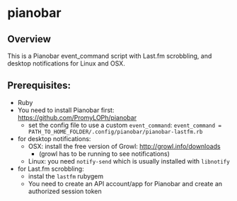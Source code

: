 pianobar
========

## Overview

This is a Pianobar event_command script with Last.fm scrobbling, and desktop notifications for Linux and OSX.

## Prerequisites:
* Ruby
* You need to install Pianobar first: https://github.com/PromyLOPh/pianobar
  * set the config file to use a custom `event_command`:
    `event_command = PATH_TO_HOME_FOLDER/.config/pianobar/pianobar-lastfm.rb`
* for desktop notifications:
  * OSX: install the free version of Growl: http://growl.info/downloads
    * (growl has to be running to see notifications)
  * Linux: you need `notify-send` which is usually installed with `libnotify`
* for Last.fm scrobbling:
  * instal the `lastfm` rubygem
  * You need to create an API account/app for Pianobar and create an authorized session token

